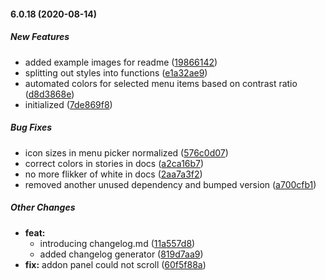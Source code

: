 #### 6.0.18 (2020-08-14)

##### New Features

*  added example images for readme ([19866142](https://github.com/IgorSzyporyn/storybook-facelift/commit/1986614231016d068d457d6ae1eac002b31b6260))
*  splitting out styles into functions ([e1a32ae9](https://github.com/IgorSzyporyn/storybook-facelift/commit/e1a32ae9585c1673c511ada584e4c613bc82cbe2))
*  automated colors for selected menu items based on contrast ratio ([d8d3868e](https://github.com/IgorSzyporyn/storybook-facelift/commit/d8d3868ef10851ed432d367342ec32806fd2f2a1))
*  initialized ([7de869f8](https://github.com/IgorSzyporyn/storybook-facelift/commit/7de869f8226f1e32de754a5b3498e135498a6263))

##### Bug Fixes

*  icon sizes in menu picker normalized ([576c0d07](https://github.com/IgorSzyporyn/storybook-facelift/commit/576c0d077be84c0b86261dfe1b980dbea9cd7edc))
*  correct colors in stories in docs ([a2ca16b7](https://github.com/IgorSzyporyn/storybook-facelift/commit/a2ca16b77904b23c78cf4d34938b9e6c39326c01))
*  no more flikker of white in docs ([2aa7a3f2](https://github.com/IgorSzyporyn/storybook-facelift/commit/2aa7a3f22f4aaeb88361dd3a8991dbf01ba5f76a))
*  removed another unused dependency and bumped version ([a700cfb1](https://github.com/IgorSzyporyn/storybook-facelift/commit/a700cfb14270f33cf1ec4c24dae6d0542549d874))

##### Other Changes

* **feat:**
  *  introducing changelog.md ([11a557d8](https://github.com/IgorSzyporyn/storybook-facelift/commit/11a557d88acf1dd0d9ecbd8c6ecbfe6e4fe63de9))
  *  added changelog generator ([819d7aa9](https://github.com/IgorSzyporyn/storybook-facelift/commit/819d7aa959cfb558bb37b7ac529141cb423357cb))
* **fix:**  addon panel could not scroll ([60f5f88a](https://github.com/IgorSzyporyn/storybook-facelift/commit/60f5f88af5cfd411e97ec2325de85e02c228b3e9))

